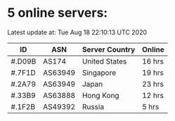 # 5 online servers:

Latest update at: Tue Aug 18 22:10:13 UTC 2020

| ID | ASN | Server Country | Online |
| -- | --- | -------------- | ------ |
| #.D09B | AS174 | United States | 16 hrs |
| #.7F1D | AS63949 | Singapore | 19 hrs |
| #.2A79 | AS63949 | Japan | 23 hrs |
| #.33B9 | AS63888 | Hong Kong | 12 hrs |
| #.1F2B | AS49392 | Russia | 5 hrs |

